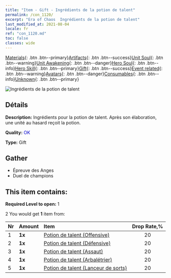 ```yaml
---
title: "Item - Gift - Ingrédients de la potion de talent"
permalink: /con_1120/
excerpt: "Era of Chaos  Ingrédients de la potion de talent"
last_modified_at: 2021-08-04
locale: fr
ref: "con_1120.md"
toc: false
classes: wide
---
```

 [Materials](/ItemsFR/){: .btn .btn--primary}[Artifacts](/ItemsFR/Artifacts/){: .btn .btn--success}[Unit Soul](/ItemsFR/UnitSoul/){: .btn .btn--warning}[Unit Awakening](/ItemsFR/UnitAwakening/){: .btn .btn--danger}[Hero Soul](/ItemsFR/HeroSoul/){: .btn .btn--info}[Hero Skill](/ItemsFR/HeroSkill/){: .btn .btn--primary}[Gift](/ItemsFR/Gift/){: .btn .btn--success}[Event related](/ItemsFR/Events/){: .btn .btn--warning}[Avatars](/ItemsFR/Avatars/){: .btn .btn--danger}[Consumables](/ItemsFR/Consumables/){: .btn .btn--info}[Unknown](/ItemsFR/Unknown/){: .btn .btn--primary}

 ![Ingrédients de la potion de talent](/images/t/i_3049.png)

## Détails
 **Description:** Ingrédients pour la potion de talent. Après son élaboration, une unité au hasard reçoit la potion.

 **Quality:** <span style="color: #0000CD">OK</span>

 **Type:** Gift

## Gather

*    Épreuve des Anges 
*    Duel de champions 

## This item contains:

 **Required Level to open:** 1

 2 You would get **1** item  from:

  | Nr | Amount |     Item    | Drop Rate,% |
  |:---|:-------|:------------|:---------:|
  | 1 |  **1x** | [Potion de talent (Offensive)](/ItemsFR/con_786/) | 20 | 
  | 2 |  **1x** | [Potion de talent (Défensive)](/ItemsFR/con_787/) | 20 | 
  | 3 |  **1x** | [Potion de talent (Assaut)](/ItemsFR/con_788/) | 20 | 
  | 4 |  **1x** | [Potion de talent (Arbalétrier)](/ItemsFR/con_789/) | 20 | 
  | 5 |  **1x** | [Potion de talent (Lanceur de sorts)](/ItemsFR/con_790/) | 20 | 
